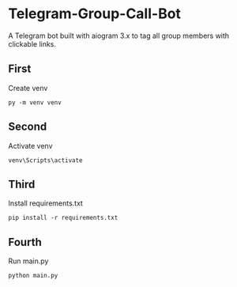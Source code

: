# Telegram-Group-Call-Bot
A Telegram bot built with aiogram 3.x to tag all group members with clickable links.

<h2>First</h2>

<p>Create venv</p>
<code>py -m venv venv</code>

<h2>Second</h2>

<p>Activate venv<p>
<code>venv\Scripts\activate</code>

<h2>Third</h2>

<p>Install requirements.txt</p>
<code>pip install -r requirements.txt</code>

<h2>Fourth</h2>

<p>Run main.py</p>
<code>python main.py</code>